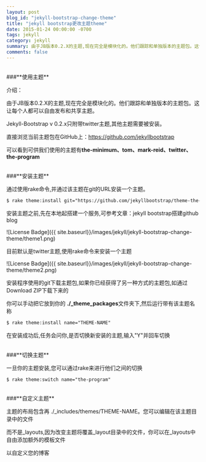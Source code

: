 ```yaml
---
layout: post
blog_id: "jekyll-bootstrap-change-theme"
title: "jekyll bootstrap更改主题theme"
date: 2015-01-24 00:00:00 -0700
tags: jekyll
category: jekyll
summary: 由于JB版本0.2.X的主题,现在完全是模块化的。他们跟踪和单独版本的主题包。这让每个人都可以自由发布和共享主题。
comments: false
---
```

</br>
###**使用主题**

介绍：

由于JB版本0.2.X的主题,现在完全是模块化的。他们跟踪和单独版本的主题包。这让每个人都可以自由发布和共享主题。

Jekyll-Bootstrap v 0.2.x只附带twitter主题,其他主题需要被安装。

直接浏览当前主题包在GitHub上：https://github.com/jekyllbootstrap

可以看到可供我们使用的主题有**the-minimum、tom、mark-reid、twitter、the-program**

</br>
###**安装主题**

通过使用rake命令,并通过该主题在git的URL安装一个主题。

```diff
$ rake theme:install git="https://github.com/jekyllbootstrap/theme-the-program.git"  
```

安装主题之前,先在本地起搭建一个服务,可参考文章：jekyll bootstrap搭建github blog

![License Badge]({{ site.baseurl}}/images/jekyll/jekyll-bootstrap-change-theme/theme1.png)

目前默认是twitter主题,使用rake命令来安装一个主题

![License Badge]({{ site.baseurl}}/images/jekyll/jekyll-bootstrap-change-theme/theme2.png)

安装程序使用的git下载主题包,如果你已经获得了另一种方式的主题包,如通过Download ZIP下载下来的

你可以手动把它放到你的 **./_theme_packages**文件夹下,然后运行带有该主题名称

```diff
$ rake theme:install name="THEME-NAME"  
```

在安装成功后,任务会问你,是否切换新安装的主题,输入"Y"并回车切换

</br>
###**切换主题**

一旦你的主题安装,您可以通过rake来进行他们之间的切换

```diff
$ rake theme:switch name="the-program"  
```

</br>
###**自定义主题**

主题的布局包含再 ./_includes/themes/THEME-NAME。您可以编辑在该主题目录中的文件

而不是_layouts,因为改变主题将覆盖_layout目录中的文件，你可以在_layouts中自由添加额外的模板文件

以自定义您的博客